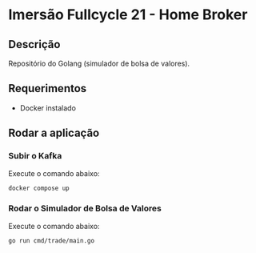 # Imersão Fullcycle 21 - Home Broker

## Descrição

Repositório do Golang (simulador de bolsa de valores).

## Requerimentos

- Docker instalado

## Rodar a aplicação

### Subir o Kafka

Execute o comando abaixo:

```bash
docker compose up
```

### Rodar o Simulador de Bolsa de Valores

Execute o comando abaixo:

```bash
go run cmd/trade/main.go
```
